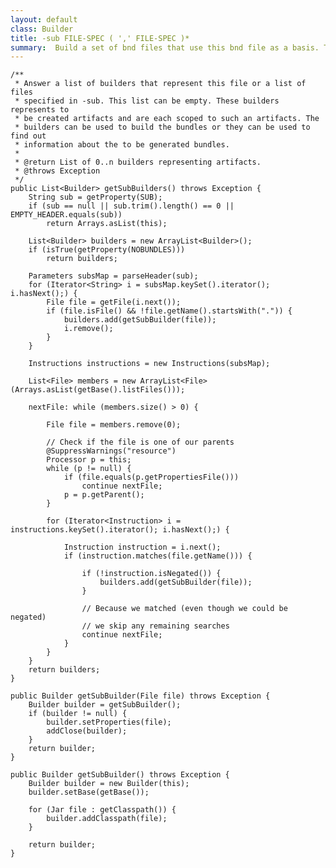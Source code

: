```yaml
---
layout: default
class: Builder
title: -sub FILE-SPEC ( ',' FILE-SPEC )*
summary:  Build a set of bnd files that use this bnd file as a basis. The list of bnd file can be specified with wildcards.
---
```


	/**
	 * Answer a list of builders that represent this file or a list of files
	 * specified in -sub. This list can be empty. These builders represents to
	 * be created artifacts and are each scoped to such an artifacts. The
	 * builders can be used to build the bundles or they can be used to find out
	 * information about the to be generated bundles.
	 *
	 * @return List of 0..n builders representing artifacts.
	 * @throws Exception
	 */
	public List<Builder> getSubBuilders() throws Exception {
		String sub = getProperty(SUB);
		if (sub == null || sub.trim().length() == 0 || EMPTY_HEADER.equals(sub))
			return Arrays.asList(this);

		List<Builder> builders = new ArrayList<Builder>();
		if (isTrue(getProperty(NOBUNDLES)))
			return builders;

		Parameters subsMap = parseHeader(sub);
		for (Iterator<String> i = subsMap.keySet().iterator(); i.hasNext();) {
			File file = getFile(i.next());
			if (file.isFile() && !file.getName().startsWith(".")) {
				builders.add(getSubBuilder(file));
				i.remove();
			}
		}

		Instructions instructions = new Instructions(subsMap);

		List<File> members = new ArrayList<File>(Arrays.asList(getBase().listFiles()));

		nextFile: while (members.size() > 0) {

			File file = members.remove(0);

			// Check if the file is one of our parents
			@SuppressWarnings("resource")
			Processor p = this;
			while (p != null) {
				if (file.equals(p.getPropertiesFile()))
					continue nextFile;
				p = p.getParent();
			}

			for (Iterator<Instruction> i = instructions.keySet().iterator(); i.hasNext();) {

				Instruction instruction = i.next();
				if (instruction.matches(file.getName())) {

					if (!instruction.isNegated()) {
						builders.add(getSubBuilder(file));
					}

					// Because we matched (even though we could be negated)
					// we skip any remaining searches
					continue nextFile;
				}
			}
		}
		return builders;
	}

	public Builder getSubBuilder(File file) throws Exception {
		Builder builder = getSubBuilder();
		if (builder != null) {
			builder.setProperties(file);
			addClose(builder);
		}
		return builder;
	}

	public Builder getSubBuilder() throws Exception {
		Builder builder = new Builder(this);
		builder.setBase(getBase());

		for (Jar file : getClasspath()) {
			builder.addClasspath(file);
		}

		return builder;
	}
